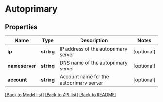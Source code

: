 # Autoprimary

## Properties
Name | Type | Description | Notes
------------ | ------------- | ------------- | -------------
**ip** | **string** | IP address of the autoprimary server | [optional] 
**nameserver** | **string** | DNS name of the autoprimary server | [optional] 
**account** | **string** | Account name for the autoprimary server | [optional] 

[[Back to Model list]](../README.md#documentation-for-models) [[Back to API list]](../README.md#documentation-for-api-endpoints) [[Back to README]](../README.md)


